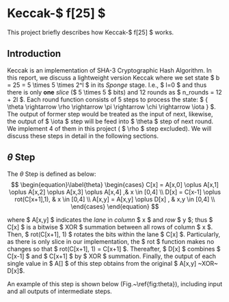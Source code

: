# Keccak-$ f[25] $

This project briefly describes how Keccak-$ f[25] $ works.

## Introduction

Keccak is an implementation of SHA-3 Cryptographic Hash Algorithm.
In this report, we discuss a lightweight version Keccak where we set state $ b = 25 = 5 \times 5 \times 2^l $ in its *Sponge* stage. I.e.,  $ l=0 $ and thus there is only **one** *slice* ($ 5 \times 5 $ bits) and 12 rounds as $ n\_rounds = 12 + 2l $.
Each round function consists of 5 steps to process the state: $ \{ \theta \rightarrow \rho \rightarrow \pi \rightarrow \chi \rightarrow \iota \} $. The output of former step would be treated as the input of next, likewise, the output of $ \iota $ step will be feed into $ \theta $ step of next round. We implement 4 of them in this project ( $ \rho $ step excluded). We will discuss these steps in detail in the following sections.

## $\theta$ Step

The $\theta$ Step is defined as below:
$$
\begin{equation}\label{theta}
\begin{cases}
C[x] = A[x,0] \oplus A[x,1] \oplus A[x,2] \oplus A[x,3] \oplus A[x,4] ,& x \in [0,4] \\
D[x] = C[x-1] \oplus rot(C[x+1],1), & x \in [0,4] \\
A[x,y] = A[x,y] \oplus D[x] , & x,y \in [0,4] \\
\end{cases}
\end{equation}
$$

where $ A[x,y] $ indicates the *lane* in *column* $ x $ and *row* $ y $; thus $ C[x] $ is a bitwise $ XOR $ summation between all rows of column $ x $.
Then, $ rot(C[x+1], 1) $ rotates the bits within the lane $ C[x] $.
Particularly, as there is only slice in our implementation, the $ rot $ function makes no changes so that $ rot(C[x+1], 1) = C[x+1] $.
Thereafter, $ D[x] $ combines $ C[x-1] $ and $ C[x+1] $ by $ XOR $ summation.
Finally, the output of each single value in $ A[] $ of this step obtains from the original $ A[x,y] ~XOR~ D[x]$.

An example of this step is shown below (Fig.~\ref{fig:theta}), including input and all outputs of intermediate steps.